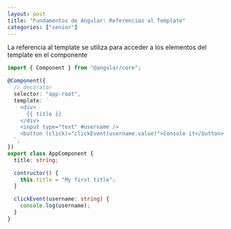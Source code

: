```yaml
---
layout: post
title: "Fundamentos de Angular: Referencias al Template"
categories: ["senior"]
---
```


La referencia al template se utiliza para acceder a<!--more--> los elementos del template en el componente

```ts
import { Component } from "@angular/core";

@Component({
  // decorator
  selector: "app-root",
  template: `
    <div>
      {{ title }}
    </div>
    <input type="text" #username />
    <button (click)="clickEvent(username.value)">Console it</button>
  `,
})
export class AppComponent {
  title: string;

  contructor() {
    this.title = "My first title";
  }

  clickEvent(username: string) {
    console.log(username);
  }
}
```
